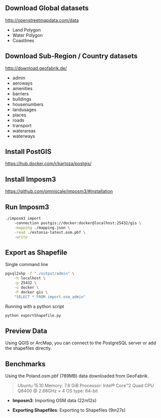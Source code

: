 ## Download Global datasets

http://openstreetmapdata.com/data

- Land Polygon
- Water Polygon
- Coastlines

## Download Sub-Region / Country datasets

http://download.geofabrik.de/

- admin
- aeroways
- amenities
- barriers
- buildings
- housenumbers
- landusages
- places
- roads
- transport
- waterareas
- waterways

## Install PostGIS

https://hub.docker.com/r/kartoza/postgis/

## Install Imposm3

https://github.com/omniscale/imposm3/#installation

## Run Imposm3

```bash
./imposm3 import
    -connection postgis://docker:docker@localhost:25432/gis \
    -mapping ./mapping.json \
    -read ./estonia-latest.osm.pbf \
    -write
```

## Export as Shapefile

Single command line

```bash
pgsql2shp -f "./output/admin" \
    -h localhost \
    -p 25432 \
    -u docker \
    -P docker gis \
    "SELECT * FROM import.osm_admin"
```

Running with a python script

```python
python exportShapefile.py
```

## Preview Data

Using QGIS or ArcMap, you can connect to the PostgreSQL server or add the shapefiles directly.

## Benchmarks

Using the Poland.osm.pbf (789MB) data downloaded from GeoFabrik.

> Ubuntu 15.10
> Memory: 7.8 GiB
> Processor: Intel® Core™2 Quad CPU Q8400 @ 2.66GHz × 4 
> OS type: 64-bit

- **Imposm3**: Importing OSM data (22m12s)

- **Exporting Shapefiles**: Exporting to Shapefiles (9m27s)
